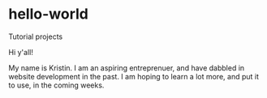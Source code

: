 # hello-world
Tutorial projects

Hi y'all!

My name is Kristin. I am an aspiring entreprenuer, and have dabbled in website development in the past.
I am hoping to learn a lot more, and put it to use, in the coming weeks.
